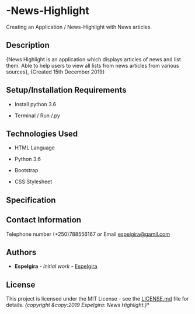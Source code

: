 # -News-Highlight

Creating an Application / News-Highlight with News articles.
 
## Description
  
{News Highlight is an application which displays articles of news and list them. Able to help users to view all lists from news articles from various sources}, {Created 15th December 2019}


## Setup/Installation Requirements
  
- Install python 3.6

- Terminal / Run /.py

## Technologies Used

 - HTML Language

 - Python 3.6

 - Bootstrap 
  
 - CSS Stylesheet

 ## Specification

<!-- 
|  Input   |      Output           | Behaviour                          |
|----------|:---------------------:|-----------------------------------:|
|----------|:---------------------:|-----------------------------------:| 
-->

## Contact Information

  Telephone number (+250)788556167 or Email espeigira@gamil.com
 
## Authors

* **EspeIgira** - *Initial work* - [EspeIgira](https://github.com/EspeIgira/)

## License

This project is licensed under the MIT License - see the [LICENSE.md](LICENSE.md) file for details.
*{copyright &copy:2019 EspeIgira: News Highlight.}**
